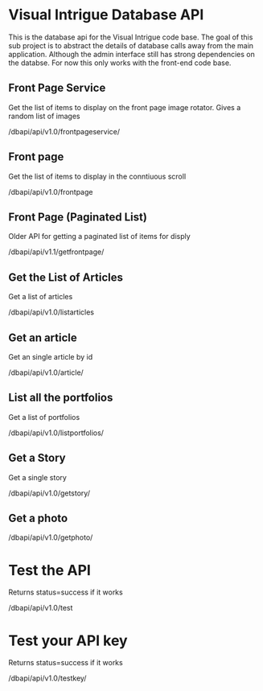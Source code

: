 # Visual Intrigue Database API

This is the database api for the Visual Intrigue code base.  The goal of this sub project is to 
abstract the details of database calls away from the main application.  Although the admin
interface still has strong dependencies on the databse.  For now this only works with the front-end code
base.

## Front Page Service

Get the list of items to display on the front page image rotator.  Gives a random
list of images

/dbapi/api/v1.0/frontpageservice/<size>

## Front page 

Get the list of items to display in the conntiuous scroll

/dbapi/api/v1.0/frontpage

## Front Page (Paginated List)

Older API for getting a paginated list of items for disply 

/dbapi/api/v1.1/getfrontpage/<page>

## Get the List of Articles

Get a list of articles

/dbapi/api/v1.0/listarticles

## Get an article

Get an single article by id

/dbapi/api/v1.0/article/<id>

## List all the portfolios

Get a list of portfolios

/dbapi/api/v1.0/listportfolios/<portfolio>

## Get a Story

Get a single story

/dbapi/api/v1.0/getstory/<id>

## Get a photo

/dbapi/api/v1.0/getphoto/<id>

# Test the API

Returns status=success if it works

/dbapi/api/v1.0/test

# Test your API key

Returns status=success if it works

/dbapi/api/v1.0/testkey/<key>

